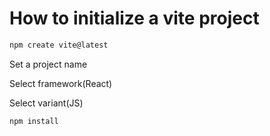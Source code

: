 # How to initialize a vite project

```sh
npm create vite@latest
```

Set a project name

Select framework(React)

Select variant(JS)

```sh
npm install
```
